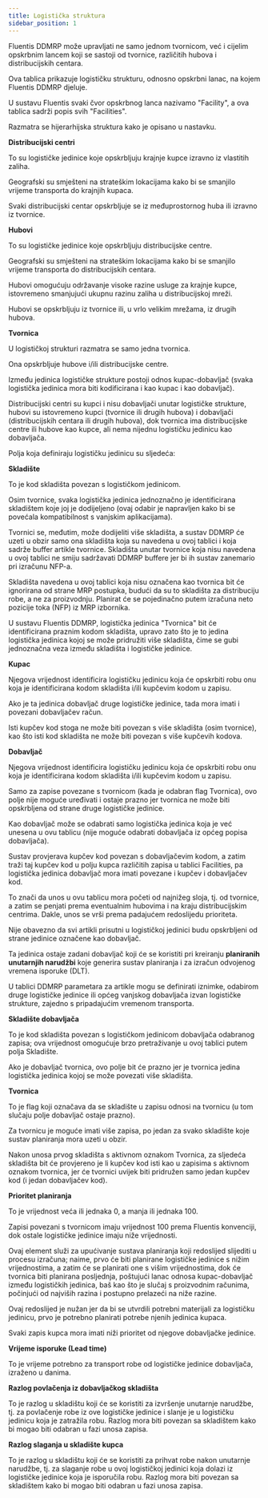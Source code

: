 ```yaml
---
title: Logistička struktura 
sidebar_position: 1
---
```


Fluentis DDMRP može upravljati ne samo jednom tvornicom, već i cijelim opskrbnim lancem koji se sastoji od tvornice, različitih hubova i distribucijskih centara.   

Ova tablica prikazuje logističku strukturu, odnosno opskrbni lanac, na kojem Fluentis DDMRP djeluje.    

U sustavu Fluentis svaki čvor opskrbnog lanca nazivamo "Facility", a ova tablica sadrži popis svih "Facilities".   

Razmatra se hijerarhijska struktura kako je opisano u nastavku.   

**Distribucijski centri**

To su logističke jedinice koje opskrbljuju krajnje kupce izravno iz vlastitih zaliha.   

Geografski su smješteni na strateškim lokacijama kako bi se smanjilo vrijeme transporta do krajnjih kupaca.  

Svaki distribucijski centar opskrbljuje se iz međuprostornog huba ili izravno iz tvornice.   

**Hubovi**

To su logističke jedinice koje opskrbljuju distribucijske centre.   

Geografski su smješteni na strateškim lokacijama kako bi se smanjilo vrijeme transporta do distribucijskih centara.   

Hubovi omogućuju održavanje visoke razine usluge za krajnje kupce, istovremeno smanjujući ukupnu razinu zaliha u distribucijskoj mreži. 

Hubovi se opskrbljuju iz tvornice ili, u vrlo velikim mrežama, iz drugih hubova. 

**Tvornica**

U logističkoj strukturi razmatra se samo jedna tvornica.   

Ona opskrbljuje hubove i/ili distribucijske centre.   

Između jedinica logističke strukture postoji odnos kupac-dobavljač (svaka logistička jedinica mora biti kodificirana i kao kupac i kao dobavljač).   

Distribucijski centri su kupci i nisu dobavljači unutar logističke strukture, hubovi su istovremeno kupci (tvornice ili drugih hubova) i dobavljači (distribucijskih centara ili drugih hubova), dok tvornica ima distribucijske centre ili hubove kao kupce, ali nema nijednu logističku jedinicu kao dobavljača.   

Polja koja definiraju logističku jedinicu su sljedeća:   

**Skladište**

To je kod skladišta povezan s logističkom jedinicom.   

Osim tvornice, svaka logistička jedinica jednoznačno je identificirana skladištem koje joj je dodijeljeno (ovaj odabir je napravljen kako bi se povećala kompatibilnost s vanjskim aplikacijama).   

Tvornici se, međutim, može dodijeliti više skladišta, a sustav DDMRP će uzeti u obzir samo ona skladišta koja su navedena u ovoj tablici i koja sadrže buffer artikle tvornice. Skladišta unutar tvornice koja nisu navedena u ovoj tablici ne smiju sadržavati DDMRP buffere jer bi ih sustav zanemario pri izračunu NFP-a.   

Skladišta navedena u ovoj tablici koja nisu označena kao tvornica bit će ignorirana od strane MRP postupka, budući da su to skladišta za distribuciju robe, a ne za proizvodnju. Planirat će se pojedinačno putem izračuna neto pozicije toka (NFP) iz MRP izbornika.   
 
U sustavu Fluentis DDMRP, logistička jedinica "Tvornica" bit će identificirana praznim kodom skladišta, upravo zato što je to jedina logistička jedinica kojoj se može pridružiti više skladišta, čime se gubi jednoznačna veza između skladišta i logističke jedinice.   

**Kupac**

Njegova vrijednost identificira logističku jedinicu koja će opskrbiti robu onu koja je identificirana kodom skladišta i/ili kupčevim kodom u zapisu.    

Ako je ta jedinica dobavljač druge logističke jedinice, tada mora imati i povezani dobavljačev račun.   

Isti kupčev kod stoga ne može biti povezan s više skladišta (osim tvornice), kao što isti kod skladišta ne može biti povezan s više kupčevih kodova.  

**Dobavljač**

Njegova vrijednost identificira logističku jedinicu koja će opskrbiti robu onu koja je identificirana kodom skladišta i/ili kupčevim kodom u zapisu.    

Samo za zapise povezane s tvornicom (kada je odabran flag Tvornica), ovo polje nije moguće uređivati i ostaje prazno jer tvornica ne može biti opskrbljena od strane druge logističke jedinice.   

Kao dobavljač može se odabrati samo logistička jedinica koja je već unesena u ovu tablicu (nije moguće odabrati dobavljača iz općeg popisa dobavljača).

Sustav provjerava kupčev kod povezan s dobavljačevim kodom, a zatim traži taj kupčev kod u polju kupca različitih zapisa u tablici Facilities, pa logistička jedinica dobavljač mora imati povezane i kupčev i dobavljačev kod.   

To znači da unos u ovu tablicu mora početi od najnižeg sloja, tj. od tvornice, a zatim se penjati prema eventualnim hubovima i na kraju distribucijskim centrima. Dakle, unos se vrši prema padajućem redoslijedu prioriteta.   

Nije obavezno da svi artikli prisutni u logističkoj jedinici budu opskrbljeni od strane jedinice označene kao dobavljač.   

Ta jedinica ostaje zadani dobavljač koji će se koristiti pri kreiranju **planiranih unutarnjih narudžbi** koje generira sustav planiranja i za izračun odvojenog vremena isporuke (DLT).    

U tablici DDMRP parametara za artikle mogu se definirati iznimke, odabirom druge logističke jedinice ili općeg vanjskog dobavljača izvan logističke strukture, zajedno s pripadajućim vremenom transporta. 

**Skladište dobavljača**

To je kod skladišta povezan s logističkom jedinicom dobavljača odabranog zapisa; ova vrijednost omogućuje brzo pretraživanje u ovoj tablici putem polja Skladište.    

Ako je dobavljač tvornica, ovo polje bit će prazno jer je tvornica jedina logistička jedinica kojoj se može povezati više skladišta.   

**Tvornica**

To je flag koji označava da se skladište u zapisu odnosi na tvornicu (u tom slučaju polje dobavljač ostaje prazno).   

Za tvornicu je moguće imati više zapisa, po jedan za svako skladište koje sustav planiranja mora uzeti u obzir.   

Nakon unosa prvog skladišta s aktivnom oznakom Tvornica, za sljedeća skladišta bit će provjereno je li kupčev kod isti kao u zapisima s aktivnom oznakom tvornica, jer će tvornici uvijek biti pridružen samo jedan kupčev kod (i jedan dobavljačev kod).   

**Prioritet planiranja**

To je vrijednost veća ili jednaka 0, a manja ili jednaka 100.    

Zapisi povezani s tvornicom imaju vrijednost 100 prema Fluentis konvenciji, dok ostale logističke jedinice imaju niže vrijednosti.   

Ovaj element služi za upućivanje sustava planiranja koji redoslijed slijediti u procesu izračuna; naime, prvo će biti planirane logističke jedinice s nižim vrijednostima, a zatim će se planirati one s višim vrijednostima, dok će tvornica biti planirana posljednja, poštujući lanac odnosa kupac-dobavljač između logističkih jedinica, baš kao što je slučaj s proizvodnim računima, počinjući od najviših razina i postupno prelazeći na niže razine.   

Ovaj redoslijed je nužan jer da bi se utvrdili potrebni materijali za logističku jedinicu, prvo je potrebno planirati potrebe njenih jedinica kupaca.  

Svaki zapis kupca mora imati niži prioritet od njegove dobavljačke jedinice.   

**Vrijeme isporuke (Lead time)**

To je vrijeme potrebno za transport robe od logističke jedinice dobavljača, izraženo u danima.   

**Razlog povlačenja iz dobavljačkog skladišta** 

To je razlog u skladištu koji će se koristiti za izvršenje unutarnje narudžbe, tj. za povlačenje robe iz ove logističke jedinice i slanje je u logističku jedinicu koja je zatražila robu. Razlog mora biti povezan sa skladištem kako bi mogao biti odabran u fazi unosa zapisa.   

**Razlog slaganja u skladište kupca**

To je razlog u skladištu koji će se koristiti za prihvat robe nakon unutarnje narudžbe, tj. za slaganje robe u ovoj logističkoj jedinici koja dolazi iz logističke jedinice koja je isporučila robu. Razlog mora biti povezan sa skladištem kako bi mogao biti odabran u fazi unosa zapisa. 


